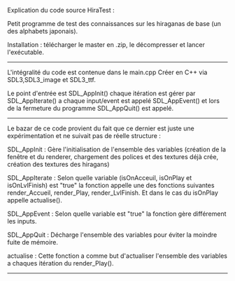 Explication du code source HiraTest :

Petit programme de test des connaissances sur les hiraganas de base (un des alphabets japonais).

Installation : télécharger le master en .zip, le décompresser et lancer l'exécutable.


-----------------------------------------------------

L'intégralité du code est contenue dans le main.cpp
Créer en C++ via SDL3,SDL3_image et SDL3_ttf.

Le point d'entrée est SDL_AppInit()
chaque itération est gérer par SDL_AppIterate()
a chaque input/event est appelé SDL_AppEvent()
et lors de la fermeture du programme SDL_AppQuit() est appelé.

----------------------------------------------------

Le bazar de ce code provient du fait que ce dernier est juste une expérimentation et ne suivait pas de réelle structure :

SDL_AppInit : Gère l'initialisation de l'ensemble des variables (création de la fenêtre et du renderer, chargement des polices et des textures déjà crée, création des textures des hiragans)

SDL_AppIterate : Selon quelle variable (isOnAcceuil, isOnPlay et isOnLvlFinish) est "true" la fonction appelle une des fonctions suivantes render_Accueil, render_Play, render_LvlFinish. Et dans le cas du isOnPlay appelle actualise().


SDL_AppEvent : Selon quelle variable est "true" la fonction gère différement les inputs.

SDL_AppQuit : Décharge l'ensemble des variables pour éviter la moindre fuite de mémoire.


actualise : Cette fonction a comme but d'actualiser l'ensemble des variables a chaques itération du render_Play().


-----------------------------------------------------



